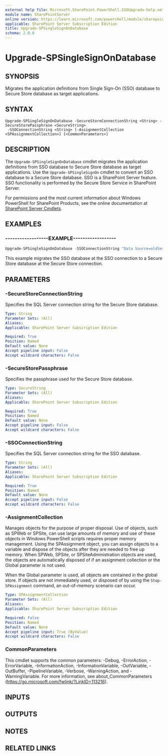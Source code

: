 ```yaml
---
external help file: Microsoft.SharePoint.PowerShell.SSOUpgrade-help.xml
module name: SharePointServer
online version: https://learn.microsoft.com/powershell/module/sharepoint-server/upgrade-spsinglesignondatabase
applicable: SharePoint Server Subscription Edition
title: Upgrade-SPSingleSignOnDatabase
schema: 2.0.0
---
```


# Upgrade-SPSingleSignOnDatabase

## SYNOPSIS
Migrates the application definitions from Single Sign-On (SSO) database to Secure Store database as target applications.

## SYNTAX

```
Upgrade-SPSingleSignOnDatabase -SecureStoreConnectionString <String> -SecureStorePassphrase <SecureString>
 -SSOConnectionString <String> [-AssignmentCollection <SPAssignmentCollection>] [<CommonParameters>]
```

## DESCRIPTION
The `Upgrade-SPSingleSignOnDatabase` cmdlet migrates the application definitions from SSO database to Secure Store database as target applications.
Use the `Upgrade-SPSingleSignOn` cmdlet to convert an SSO database to a Secure Store database.
SSO is a SharePoint Server feature.
SSO functionality is performed by the Secure Store Service in SharePoint Server.

For permissions and the most current information about Windows PowerShell for SharePoint Products, see the online documentation at [SharePoint Server Cmdlets](https://learn.microsoft.com/powershell/sharepoint/sharepoint-server/sharepoint-server-cmdlets).

## EXAMPLES

### ------------------EXAMPLE------------------
```powershell
Upgrade-SPSingleSignOnDatabase -SSOConnectionString "Data Source=oldServer;Database=SSO;Trusted_Connection=yes;" -SecureStoreConnectionString "Data Source=CONTOSO\SQLDatabase;Database=ContosoSSDatabase;Trusted_Connection=yes;" -SecureStorePassphrase "abcDEF123!@#"
```

This example migrates the SSO database at the SSO connection to a Secure Store database at the Secure Store connection.

## PARAMETERS

### -SecureStoreConnectionString
Specifies the SQL Server connection string for the Secure Store database.

```yaml
Type: String
Parameter Sets: (All)
Aliases: 
Applicable: SharePoint Server Subscription Edition

Required: True
Position: Named
Default value: None
Accept pipeline input: False
Accept wildcard characters: False
```

### -SecureStorePassphrase
Specifies the passphrase used for the Secure Store database.

```yaml
Type: SecureString
Parameter Sets: (All)
Aliases: 
Applicable: SharePoint Server Subscription Edition

Required: True
Position: Named
Default value: None
Accept pipeline input: False
Accept wildcard characters: False
```

### -SSOConnectionString
Specifies the SQL Server connection string for the SSO database.

```yaml
Type: String
Parameter Sets: (All)
Aliases: 
Applicable: SharePoint Server Subscription Edition

Required: True
Position: Named
Default value: None
Accept pipeline input: False
Accept wildcard characters: False
```

### -AssignmentCollection
Manages objects for the purpose of proper disposal.
Use of objects, such as SPWeb or SPSite, can use large amounts of memory and use of these objects in Windows PowerShell scripts requires proper memory management.
Using the SPAssignment object, you can assign objects to a variable and dispose of the objects after they are needed to free up memory.
When SPWeb, SPSite, or SPSiteAdministration objects are used, the objects are automatically disposed of if an assignment collection or the Global parameter is not used.

When the Global parameter is used, all objects are contained in the global store.
If objects are not immediately used, or disposed of by using the `Stop-SPAssignment` command, an out-of-memory scenario can occur.

```yaml
Type: SPAssignmentCollection
Parameter Sets: (All)
Aliases: 
Applicable: SharePoint Server Subscription Edition

Required: False
Position: Named
Default value: None
Accept pipeline input: True (ByValue)
Accept wildcard characters: False
```

### CommonParameters
This cmdlet supports the common parameters: -Debug, -ErrorAction, -ErrorVariable, -InformationAction, -InformationVariable, -OutVariable, -OutBuffer, -PipelineVariable, -Verbose, -WarningAction, and -WarningVariable. For more information, see about_CommonParameters (https://go.microsoft.com/fwlink/?LinkID=113216).

## INPUTS

## OUTPUTS

## NOTES

## RELATED LINKS
